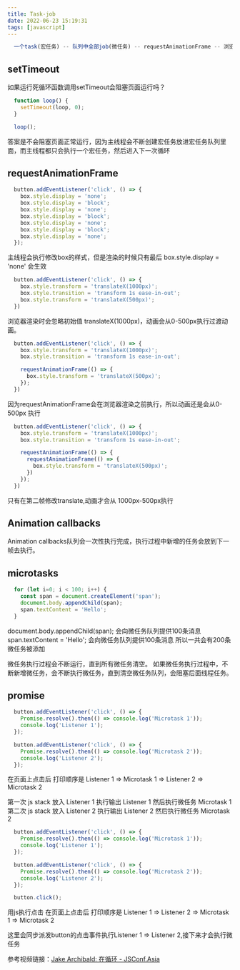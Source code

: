 ```yaml
---
title: Task-job
date: 2022-06-23 15:19:31
tags: [javascript]
---
```


```js
  一个task(宏任务) -- 队列中全部job(微任务) -- requestAnimationFrame -- 浏览器重排/重绘 -- requestIdleCallback
```

## setTimeout
如果运行死循环函数调用setTimeout会阻塞页面运行吗？

```js
  function loop() {
    setTimeout(loop, 0);
  }

  loop();
```

答案是不会阻塞页面正常运行，因为主线程会不断创建宏任务放进宏任务队列里面，而主线程都只会执行一个宏任务，然后进入下一次循环



## requestAnimationFrame

```js
  button.addEventListener('click', () => {
    box.style.display = 'none';
    box.style.display = 'block';
    box.style.display = 'none';
    box.style.display = 'block';
    box.style.display = 'none';
    box.style.display = 'block';
    box.style.display = 'none';
  });
```
主线程会执行修改box的样式，但是渲染的时候只有最后 box.style.display = 'none' 会生效



```js
  button.addEventListener('click', () => {
    box.style.transform = 'translateX(1000px)';
    box.style.transition = 'transform 1s ease-in-out';
    box.style.transform = 'translateX(500px)';
  })
```
浏览器渲染时会忽略初始值 translateX(1000px)，动画会从0-500px执行过渡动画。


```js
  button.addEventListener('click', () => {
    box.style.transform = 'translateX(1000px)';
    box.style.transition = 'transform 1s ease-in-out';

    requestAnimationFrame(() => {
      box.style.transform = 'translateX(500px)';
    });
  })
```
因为requestAnimationFrame会在浏览器渲染之前执行，所以动画还是会从0-500px 执行

```js
  button.addEventListener('click', () => {
    box.style.transform = 'translateX(1000px)';
    box.style.transition = 'transform 1s ease-in-out';

    requestAnimationFrame(() => {
      requestAnimationFrame(() => {
        box.style.transform = 'translateX(500px)';
      })
    });
  })
```
只有在第二帧修改translate,动画才会从 1000px-500px执行


## Animation callbacks
Animation callbacks队列会一次性执行完成，执行过程中新增的任务会放到下一帧去执行。



## microtasks
```js
  for (let i=0; i < 100; i++) {
    const span = document.createElement('span');
    document.body.appendChild(span);
    span.textContent = 'Hello';
  }
```
document.body.appendChild(span); 会向微任务队列提供100条消息
span.textContent = 'Hello'; 会向微任务队列提供100条消息
所以一共会有200条微任务被添加

微任务执行过程会不断运行，直到所有微任务清空。
如果微任务执行过程中，不断新增微任务，会不断执行微任务，直到清空微任务队列，会阻塞后面线程任务。


## promise
```js
  button.addEventListener('click', () => {
    Promise.resolve().then(() => console.log('Microtask 1'));
    console.log('Listener 1');
  });

  button.addEventListener('click', () => {
    Promise.resolve().then(() => console.log('Microtask 2'));
    console.log('Listener 2');
  });
```
在页面上点击后 打印顺序是
Listener 1 => Microtask 1 => Listener 2 => Microtask 2

第一次 js stack 放入 Listener 1 执行输出 Listener 1 然后执行微任务 Microtask 1
第二次 js stack 放入 Listener 2 执行输出 Listener 2 然后执行微任务 Microtask 2

```js
  button.addEventListener('click', () => {
    Promise.resolve().then(() => console.log('Microtask 1'));
    console.log('Listener 1');
  });

  button.addEventListener('click', () => {
    Promise.resolve().then(() => console.log('Microtask 2'));
    console.log('Listener 2');
  });

  button.click();
```
用js执行点击
在页面上点击后 打印顺序是
Listener 1 => Listener 2 => Microtask 1 => Microtask 2

这里会同步派发button的点击事件执行Listener 1 => Listener 2,接下来才会执行微任务


参考视频链接：[Jake Archibald: 在循环 - JSConf.Asia](https://www.youtube.com/watch?v=cCOL7MC4Pl0)